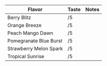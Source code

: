 | Flavor | Taste | Notes |
|--------|-------|-------|
| Berry Blitz | /5 |  |
| Orange Breeze | /5 |  |
| Peach Mango Dawn | /5 |  |
| Pomegranate Blue Burst | /5 |  |
| Strawberry Melon Spark | /5 |  |
| Tropical Sunrise | /5 |  |
